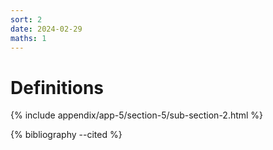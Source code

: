 ```yaml
---
sort: 2
date: 2024-02-29
maths: 1
---
```


# Definitions

{% include appendix/app-5/section-5/sub-section-2.html %}

{% bibliography --cited %}


